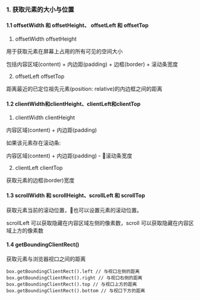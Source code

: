 ### 1. 获取元素的大小与位置

#### 1.1 offsetWidth 和 offsetHeight、 offsetLeft 和 offsetTop

1. offsetWidth offsetHeight

用于获取元素在屏幕上占用的所有可见的空间大小

包括内容区域(content) + 内边距(padding) + 边框(border) + 滚动条宽度

2.  offsetLeft offsetTop

距离最近的已定位祖先元素(position: relative)的内边框之间的距离

#### 1.2 clientWidth和clientHeight、clientLeft和clientTop

1. clientWidth  clientHeight

内容区域(content) + 内边距(padding)

如果该元素存在滚动条:

内容区域(content) + 内边距(padding) - 滚动条宽度

2. clientLeft clientTop

获取元素的边框(border)宽度

#### 1.3 scrollWidth 和 scrollHeight、scrollLeft 和 scrollTop

获取元素当前的滚动位置，也可以设置元素的滚动位置。

scrollLeft 可以获取隐藏在内容区域左侧的像素数，scroll 可以获取隐藏在内容区域上方的像素数

#### 1.4 getBoundingClientRect()
获取元素与浏览器视口之间的距离

```
box.getBoundingClientRect().left // 与视口左侧的距离
box.getBoundingClientRect().right // 与视口右侧的距离
box.getBoundingClientRect().top // 与视口上方的距离
box.getBoundingClientRect().bottom // 与视口下方的距离
```

